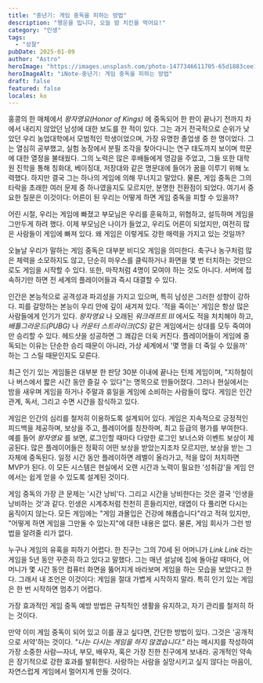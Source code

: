 ```yaml
---
title: "중년기: 게임 중독을 피하는 방법"
description: "행운을 빕니다, 오늘 밤 치킨을 먹어요!"
category: "인생"
tags:
  - "성찰"
pubDate: 2025-01-09
author: "Astro"
heroImage: "https://images.unsplash.com/photo-1477346611705-65d1883cee1e"
heroImageAlt: "iNote-중년기: 게임 중독을 피하는 방법"
draft: false
featured: false
locales: ko
---
```


홍콩의 한 매체에서 _왕자영요(Honor of Kings)_ 에 중독되어 한 판이 끝나기 전까지 차에서 내리지 않았던 남성에 대한 보도를 한 적이 있다. 그는 과거 전국적으로 순위가 낮았던 우리 농업대학에서 모범적인 학생이었으며, 가장 유명한 졸업생 중 한 명이었다. 그는 열심히 공부했고, 실험 농장에서 분필 조각을 찾아다니는 연구 태도까지 보이며 학문에 대한 열정을 불태웠다. 그의 노력은 많은 후배들에게 영감을 주었고, 그들 또한 대학원 진학을 통해 칭화대, 베이징대, 저장대와 같은 명문대에 들어가 꿈을 이루기 위해 노력했다. 하지만 결국 그는 하나의 게임에 의해 무너지고 말았다. 물론, 게임 중독은 그의 타락을 초래한 여러 문제 중 하나였을지도 모르지만, 분명한 전환점이 되었다. 여기서 중요한 질문은 이것이다: 어른이 된 우리는 어떻게 하면 게임 중독을 피할 수 있을까?

어린 시절, 우리는 게임에 빠졌고 부모님은 우리를 훈육하고, 위협하고, 설득하며 게임을 그만두게 하려 했다. 이제 부모님은 나이가 들었고, 우리도 어른이 되었지만, 여전히 많은 사람들이 게임에 빠져 있다. 왜 게임은 이렇게도 강한 매력을 가지고 있는 것일까?

오늘날 우리가 말하는 게임 중독은 대부분 비디오 게임을 의미한다. 축구나 농구처럼 많은 체력을 소모하지도 않고, 단순히 마우스를 클릭하거나 화면을 몇 번 터치하는 것만으로도 게임을 시작할 수 있다. 또한, 마작처럼 4명이 모여야 하는 것도 아니다. 서버에 접속하기만 하면 전 세계의 플레이어들과 즉시 대결할 수 있다.

인간은 본능적으로 공격성과 파괴성을 가지고 있으며, 특히 남성은 그러한 성향이 강하다. 피를 갈망하는 본능이 우리 안에 깊이 새겨져 있다. '적을 죽이는' 게임은 항상 많은 사람들에게 인기가 있다. _왕자영요_ 나 오래된 _워크래프트 III_ 에서도 적을 처치해야 하고, _배틀그라운드(PUBG)_ 나 _카운터 스트라이크(CS)_ 같은 게임에서는 상대를 모두 죽여야만 승리할 수 있다. 헤드샷을 성공하면 그 쾌감은 더욱 커진다. 플레이어들이 게임에 중독되는 이유는 단순한 승리 때문이 아니라, 가상 세계에서 '몇 명을 더 죽일 수 있을까' 하는 그 스릴 때문인지도 모른다.

최근 인기 있는 게임들은 대부분 한 판당 30분 이내에 끝나는 턴제 게임이며, "지하철이나 버스에서 짧은 시간 동안 즐길 수 있다"는 명목으로 만들어졌다. 그러나 현실에서는 밤을 새우며 게임을 하거나 주말과 휴일을 게임에 소비하는 사람들이 많다. 게임은 인간관계, 독서, 그리고 수면 시간을 잠식하고 있다.

게임은 인간의 심리를 철저히 이용하도록 설계되어 있다. 게임은 지속적으로 긍정적인 피드백을 제공하며, 보상을 주고, 플레이어를 칭찬하며, 최고 등급의 평가를 부여한다. 예를 들어 _왕자영요_ 를 보면, 로그인할 때마다 다양한 로그인 보너스와 이벤트 보상이 제공된다. 많은 플레이어들은 정확히 어떤 보상을 받았는지조차 모르지만, 보상을 받는 그 자체에 중독된다. 일정 시간 동안 플레이하면 레벨이 올라가고, 적을 많이 처치하면 MVP가 된다. 이 모든 시스템은 현실에서 오랜 시간과 노력이 필요한 '성취감'을 게임 안에서는 쉽게 얻을 수 있도록 설계된 것이다.

게임 중독의 가장 큰 문제는 '시간 낭비'다. 그리고 시간을 낭비한다는 것은 결국 '인생을 낭비하는 것'과 같다. 인생은 시계추처럼 천천히 흔들리지만, 태엽이 다 풀리면 다시는 움직이지 않는다. 모든 게임에는 "게임 과몰입은 건강에 해롭습니다"라고 적혀 있지만, "어떻게 하면 게임을 그만둘 수 있는지"에 대한 내용은 없다. 물론, 게임 회사가 그런 방법을 알려줄 리가 없다.

누구나 게임의 유혹을 피하기 어렵다. 한 친구는 그의 70세 된 어머니가 _Link Link_ 라는 게임을 5년 동안 꾸준히 하고 있다고 말했다. 그는 매년 설날에 집에 돌아갈 때마다, 어머니가 몇 시간 동안 컴퓨터 화면을 뚫어지게 바라보며 게임을 하는 모습을 보았다고 한다. 그래서 내 조언은 이것이다: 게임을 절대 가볍게 시작하지 말라. 특히 인기 있는 게임은 한 번 시작하면 멈추기 어렵다.

가장 효과적인 게임 중독 예방 방법은 규칙적인 생활을 유지하고, 자기 관리를 철저히 하는 것이다.

만약 이미 게임 중독이 되어 있고 이를 끊고 싶다면, 간단한 방법이 있다. 그것은 '공개적으로 서약'하는 것이다. _"나는 다시는 게임을 하지 않겠습니다."_ 라는 메시지를 작성하여 가장 소중한 사람—자녀, 부모, 배우자, 혹은 가장 친한 친구에게 보내라. 공개적인 약속은 장기적으로 강한 효과를 발휘한다. 사랑하는 사람을 실망시키고 싶지 않다는 마음이, 자연스럽게 게임에서 멀어지게 만들 것이다.
